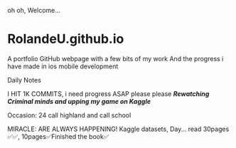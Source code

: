  oh oh, Welcome...
# RolandeU.github.io
A portfolio GitHub webpage with a few bits of my work
And the progress i have made in ios mobile development 

Daily Notes

I HIT 1K COMMITS, i need progress ASAP please please
***Rewatching Criminal minds and upping my game on Kaggle***

Occasion: 24
call highland and call school

MIRACLE: ARE ALWAYS HAPPENING!
Kaggle datasets, Day...
read 30pages ✅✅, 10pages✅Finished the book✅










